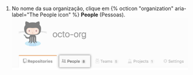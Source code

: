 1. No nome da sua organização, clique em {% octicon "organization" aria-label="The People icon" %} **People** (Pessoas). ![A aba Pessoas](/assets/images/help/organizations/organization-people-tab.png)
